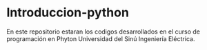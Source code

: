 # Introduccion-python
En este repositorio estaran los codigos desarrollados en el curso de programación en Phyton
Universidad del Sinú 
Ingeniería Eléctrica.

